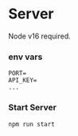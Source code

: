 # Server

Node v16 required.

### env vars

```
PORT=
API_KEY=
...
```

### Start Server

```
npm run start
```
